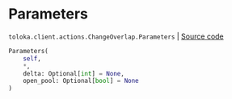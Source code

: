 # Parameters
`toloka.client.actions.ChangeOverlap.Parameters` | [Source code](https://github.com/Toloka/toloka-kit/blob/v0.1.24/src/client/actions.py#L155)

```python
Parameters(
    self,
    *,
    delta: Optional[int] = None,
    open_pool: Optional[bool] = None
)
```

